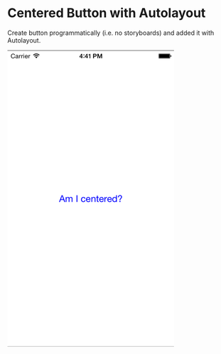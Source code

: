 Centered Button with Autolayout
===============================

Create button programmatically (i.e. no storyboards) and added it with Autolayout.

![View](docs/am_i_centered2.png)